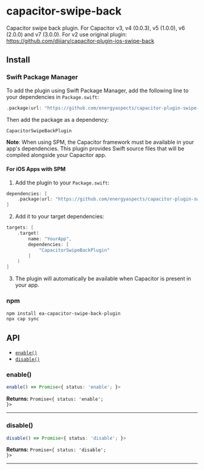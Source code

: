 # capacitor-swipe-back

Capacitor swipe back plugin. For Capacitor v3, v4 (0.0.3), v5 (1.0.0), v6 (2.0.0) and v7 (3.0.0). For v2 use original plugin: https://github.com/diiiary/capacitor-plugin-ios-swipe-back

## Install

### Swift Package Manager

To add the plugin using Swift Package Manager, add the following line to your dependencies in `Package.swift`:

```swift
.package(url: "https://github.com/energyaspects/capacitor-plugin-swipe-back.git", from: "3.0.3")
```

Then add the package as a dependency:

```swift
CapacitorSwipeBackPlugin
```

**Note**: When using SPM, the Capacitor framework must be available in your app's dependencies. This plugin provides Swift source files that will be compiled alongside your Capacitor app.

#### For iOS Apps with SPM

1. Add the plugin to your `Package.swift`:

```swift
dependencies: [
    .package(url: "https://github.com/energyaspects/capacitor-plugin-swipe-back.git", from: "3.0.3")
]
```

2. Add it to your target dependencies:

```swift
targets: [
    .target(
        name: "YourApp",
        dependencies: [
            "CapacitorSwipeBackPlugin"
        ]
    )
]
```

3. The plugin will automatically be available when Capacitor is present in your app.

### npm

```bash
npm install ea-capacitor-swipe-back-plugin
npx cap sync
```

## API

<docgen-index>

* [`enable()`](#enable)
* [`disable()`](#disable)

</docgen-index>

<docgen-api>
<!--Update the source file JSDoc comments and rerun docgen to update the docs below-->

### enable()

```typescript
enable() => Promise<{ status: 'enable'; }>
```

**Returns:** <code>Promise&lt;{ status: 'enable'; }&gt;</code>

--------------------


### disable()

```typescript
disable() => Promise<{ status: 'disable'; }>
```

**Returns:** <code>Promise&lt;{ status: 'disable'; }&gt;</code>

--------------------

</docgen-api>

